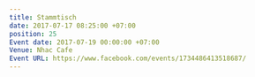 ```yaml
---
title: Stammtisch
date: 2017-07-17 08:25:00 +07:00
position: 25
Event date: 2017-07-19 00:00:00 +07:00
Venue: Nhac Cafe
Event URL: https://www.facebook.com/events/1734486413518687/
---
```



